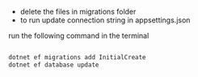 ﻿
- delete the files in migrations folder
- to run update connection string in appsettings.json

run the following command in the terminal
```bash

dotnet ef migrations add InitialCreate
dotnet ef database update

```